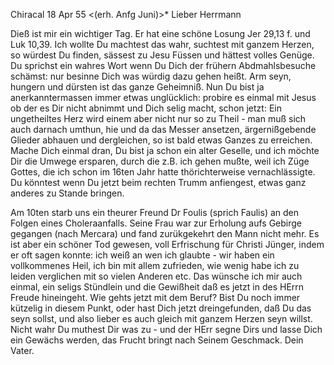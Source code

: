  Chiracal 18 Apr 55
 <(erh. Anfg Juni)>*
Lieber Herrmann

Dieß ist mir ein wichtiger Tag. Er hat eine schöne Losung Jer 29,13 f. und Luk 10,39. Ich wollte Du machtest das wahr, suchtest mit ganzem Herzen, so würdest Du finden, sässest zu Jesu Füssen und hättest volles Genüge. Du sprichst ein wahres Wort wenn Du Dich der frühern Abdmahlsbesuche schämst: nur besinne Dich was würdig dazu gehen heißt. Arm seyn, hungern und dürsten ist das ganze Geheimniß. Nun Du bist ja anerkanntermassen immer etwas unglücklich: probire es einmal mit Jesus ob der es Dir nicht abnimmt und Dich selig macht, schon jetzt: Ein ungetheiltes Herz wird einem aber nicht nur so zu Theil - man muß sich auch darnach umthun, hie und da das Messer ansetzen, ärgernißgebende Glieder abhauen und dergleichen, so ist bald etwas Ganzes zu erreichen. Mache Dich einmal dran, Du bist ja schon ein alter Geselle, und ich möchte Dir die Umwege ersparen, durch die z.B. ich gehen mußte, weil ich Züge Gottes, die ich schon im 16ten Jahr hatte thörichterweise vernachlässigte. Du könntest wenn Du jetzt beim rechten Trumm anfiengest, etwas ganz anderes zu Stande bringen.

Am 10ten starb uns ein theurer Freund Dr Foulis (sprich Faulis) an den Folgen eines Choleraanfalls. Seine Frau war zur Erholung aufs Gebirge gegangen (nach Mercara) und fand zurükgekehrt den Mann nicht mehr. Es ist aber ein schöner Tod gewesen, voll Erfrischung für Christi Jünger, indem er oft sagen konnte: ich weiß an wen ich glaubte - wir haben ein vollkommenes Heil, ich bin mit allem zufrieden, wie wenig habe ich zu leiden verglichen mit so vielen Anderen etc. Das wünsche ich mir auch einmal, ein seligs Stündlein und die Gewißheit daß es jetzt in des HErrn Freude hineingeht. 
Wie gehts jetzt mit dem Beruf? Bist Du noch immer kützelig in diesem Punkt, oder hast Dich jetzt dreingefunden, daß Du das seyn sollst, und also lieber es auch gleich mit ganzem Herzen seyn willst. Nicht wahr Du muthest Dir was zu - und der HErr segne Dirs und lasse Dich ein Gewächs werden, das Frucht bringt nach Seinem Geschmack.
 Dein Vater.

